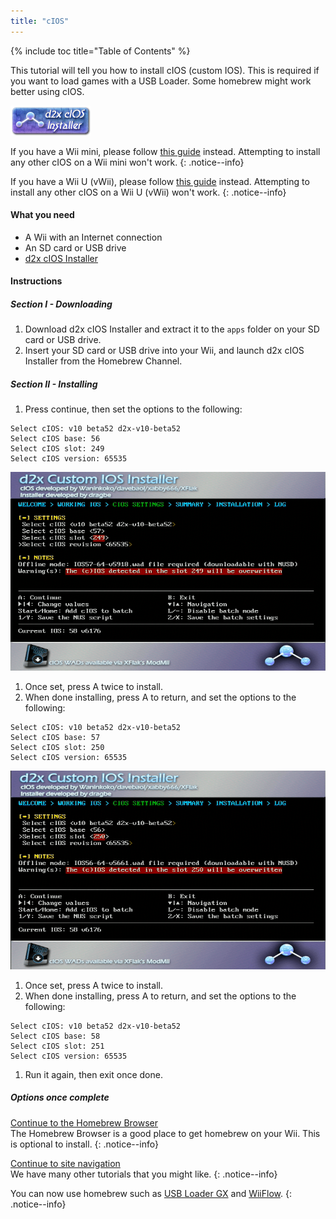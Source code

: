 ```yaml
---
title: "cIOS"
---
```


{% include toc title="Table of Contents" %}

This tutorial will tell you how to install cIOS (custom IOS). This is required if you want to load games with a USB Loader. Some homebrew might work better using cIOS.

![d2x cIOS Installer](/images/cIOS.png)

If you have a Wii mini, please follow [this guide](cios-mini) instead. Attempting to install any other cIOS on a Wii mini won't work.
{: .notice--info}

If you have a Wii U (vWii), please follow [this guide](https://wiiu.hacks.guide/#/vwii-modding?id=installing-cioses) instead. Attempting to install any other cIOS on a Wii U (vWii) won't work.
{: .notice--info}

#### What you need

* A Wii with an Internet connection
* An SD card or USB drive
* [d2x cIOS Installer](https://hbb1.oscwii.org/hbb/d2x-cios-installer/d2x-cios-installer.zip)

#### Instructions

##### Section I - Downloading

1. Download d2x cIOS Installer and extract it to the `apps` folder on your SD card or USB drive.
1. Insert your SD card or USB drive into your Wii, and launch d2x cIOS Installer from the Homebrew Channel.

##### Section II - Installing

1. Press continue, then set the options to the following:
```
Select cIOS: v10 beta52 d2x-v10-beta52
Select cIOS base: 56
Select cIOS slot: 249
Select cIOS version: 65535
```
![Install cIOS 249](/images/Wii/Install249.png)
1. Once set, press A twice to install.
1. When done installing, press A to return, and set the options to the following:
```
Select cIOS: v10 beta52 d2x-v10-beta52
Select cIOS base: 57
Select cIOS slot: 250
Select cIOS version: 65535
```
![Install cIOS 250](/images/Wii/Install250.png)
1. Once set, press A twice to install.
1. When done installing, press A to return, and set the options to the following:
```
Select cIOS: v10 beta52 d2x-v10-beta52
Select cIOS base: 58
Select cIOS slot: 251
Select cIOS version: 65535
```
1. Run it again, then exit once done.

##### Options once complete

[Continue to the Homebrew Browser](hbb)<br>
The Homebrew Browser is a good place to get homebrew on your Wii. This is optional to install.
{: .notice--info}

[Continue to site navigation](site-navigation)<br>
We have many other tutorials that you might like.
{: .notice--info}

You can now use homebrew such as [USB Loader GX](usbloadergx) and [WiiFlow](wiiflow).
{: .notice--info}
